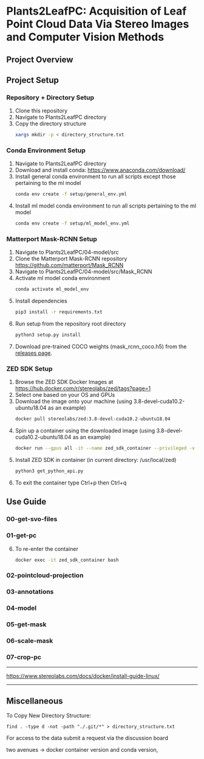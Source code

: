 # Plants2LeafPC: Acquisition of Leaf Point Cloud Data Via Stereo Images and Computer Vision Methods

## Project Overview

## Project Setup

### Repository + Directory Setup
1. Clone this repository
2. Navigate to Plants2LeafPC directory
3. Copy the directory structure
    ```bash 
    xargs mkdir -p < directory_structure.txt
    ```

### Conda Environment Setup

1. Navigate to Plants2LeafPC directory
2. Download and install conda: https://www.anaconda.com/download/ 
3. Install general conda environment to run all scripts except those pertaining to the ml model
    ```bash
    conda env create -f setup/general_env.yml
    ```
4. Install ml model conda environment to run all scripts pertaining to the ml model
    ```bash
    conda env create -f setup/ml_model_env.yml
    ```

### Matterport Mask-RCNN Setup

1. Navigate to Plants2LeafPC/04-model/src
2. Clone the Matterport Mask-RCNN repository https://github.com/matterport/Mask_RCNN
3. Navigate to Plants2LeafPC/04-model/src/Mask_RCNN
4. Activate ml model conda environment
    ```bash
    conda activate ml_model_env
    ```
4. Install dependencies
   ```bash
   pip3 install -r requirements.txt
   ```
5. Run setup from the repository root directory
    ```bash
    python3 setup.py install
    ``` 
6. Download pre-trained COCO weights (mask_rcnn_coco.h5) from the [releases page](https://github.com/matterport/Mask_RCNN/releases).

### ZED SDK Setup

1. Browse the ZED SDK Docker Images at https://hub.docker.com/r/stereolabs/zed/tags?page=1
2. Select one based on your OS and GPUs
3. Download the image onto your machine (using 3.8-devel-cuda10.2-ubuntu18.04 as an example)
    ```bash
    docker pull stereolabs/zed:3.8-devel-cuda10.2-ubuntu18.04
    ```
4. Spin up a container using the downloaded image (using 3.8-devel-cuda10.2-ubuntu18.04 as an example)
    ```bash
    docker run --gpus all -it --name zed_sdk_container --privileged -v docker:/docker_volume stereolabs/zed:3.8-devel-cuda10.2-ubuntu18.04 bash
    ```
5. Install ZED SDK in container (in current directory: /usr/local/zed)
    ```bash
    python3 get_python_api.py
    ```
6. To exit the container type Ctrl+p then Ctrl+q


## Use Guide


### 00-get-svo-files


### 01-get-pc

6. To re-enter the container
    ```bash
    docker exec -it zed_sdk_container bash
    ```


### 02-pointcloud-projection



### 03-annotations



### 04-model



### 05-get-mask


### 06-scale-mask



### 07-crop-pc



----




https://www.stereolabs.com/docs/docker/install-guide-linux/

----

## Miscellaneous

To Copy New Directory Structure:

```find . -type d -not -path "./.git/*" > directory_structure.txt```


For access to the data submit a request via the discussion board




two avenues -> docker container version and conda version, 
